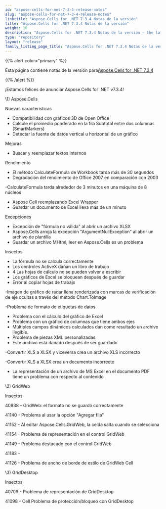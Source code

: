 ```yaml
---
id: "aspose-cells-for-net-7-3-4-release-notes"
slug: "aspose-cells-for-net-7-3-4-release-notes"
linktitle: "Aspose.Cells for .NET 7.3.4 Notas de la versión"
title: "Aspose.Cells for .NET 7.3.4 Notas de la versión"
weight: 10
description: "Aspose.Cells for .NET 7.3.4 Notas de la versión – the latest updates and fixes."
type: "repository"
layout: "release"
family_listing_page_title: "Aspose.Cells for .NET 7.3.4 Notas de la versión"
---
```

{{% alert color="primary" %}} 

 Esta página contiene notas de la versión para[Aspose.Cells for .NET 7.3.4](https://releases.aspose.com/cells/net/new-releases/aspose.cells-for-.net-7.3.4/)

{{% /alert %}} 

 ¡Estamos felices de anunciar Aspose.Cells for .NET v7.3.4!



\1) Aspose.Cells 



 Nuevas características

- Compatibilidad con gráficos 3D de Open Office
- Calcule el promedio ponderado en la fila Subtotal entre dos columnas (SmartMarkers)
- Detectar la fuente de datos vertical u horizontal de un gráfico



 Mejoras

- Buscar y reemplazar textos internos



 Rendimiento

- El método CalculateFormula de Workbook tarda más de 30 segundos
- Degradación del rendimiento de Office 2007 en comparación con 2003

 -CalculateFormula tarda alrededor de 3 minutos en una máquina de 8 núcleos

- Aspose Cell reemplazando Excel Wrapper
- Guardar un documento de Excel lleva más de un minuto



 Excepciones

- Excepción de "fórmula no válida" al abrir un archivo XLSX
- Aspose.Cells arroja la excepción "ArgumentNullException" al abrir un archivo de plantilla
- Guardar un archivo MHtml, leer en Aspose.Cells es un problema



 Insectos

- La fórmula no se calcula correctamente
- Los controles ActiveX dañan un libro de trabajo
- 4 Las hojas de cálculo no se pueden volver a escribir
- Los gráficos de Excel se bloquean después de guardar
- Error al copiar hojas de trabajo

 -Imagen de gráfico de radar llena renderizada con marcas de verificación de eje ocultas a través del método Chart.ToImage

 -Problema de formato de etiquetas de datos

- Problema con el cálculo del gráfico de Excel
- Problema con un gráfico de columnas que tiene ambos ejes
- Múltiples campos dinámicos calculados dan como resultado un archivo ilegible.
- Problema de piezas XML personalizadas
- Este archivo está dañado después de ser guardado

 -Convertir XLS a XLSX y viceversa crea un archivo XLS incorrecto

 -Convertir XLS a XLSX crea un documento incorrecto

- La representación de un archivo de MS Excel en el documento PDF tiene un problema con respecto al contenido



 \2) GridWeb



 Insectos

 40838 - GridWeb: el formato no se guardó correctamente

 41140 - Problema al usar la opción "Agregar fila"

 41152 - Al editar Aspose.Cells.GridWeb, la celda salta cuando se selecciona

 41154 - Problema de representación en el control GridWeb

 41149 - Problema destacado con el control GridWeb

41183 - 

 41126 - Problema de ancho de borde de estilo de GridWeb Cell



 \3) GridDesktop



 Insectos

 40709 - Problema de representación de GridDesktop

41098 - Cell Problema de protección/bloqueo con GridDesktop
